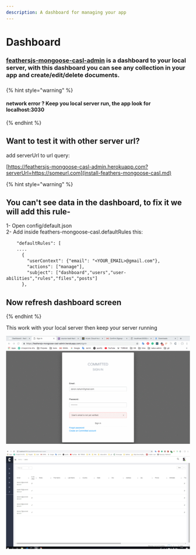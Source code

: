 ```yaml
---
description: A dashboard for managing your app
---
```


# Dashboard

### [feathersjs-mongoose-casl-admin](https://feathersjs-mongoose-casl-admin.herokuapp.com/) is a dashboard to your local server, with this dashboard you can see any collection in your app and create/edit/delete documents.

### 

{% hint style="warning" %}
#### network error ?     Keep you local server run, the app look for   localhost:3030
{% endhint %}

## Want to test it with other server url?

add serverUrl to url query:

[https://feathersjs-mongoose-casl-admin.herokuapp.com?serverUrl=https://someurl.com](install-feathers-mongoose-casl.md)

{% hint style="warning" %}
## You can't see data in the dashboard, to fix it we will add this rule-

1- Open config/default.json  
2- Add inside feathers-mongoose-casl.defaultRules this:



```text
    "defaultRules": [
    ....
      {
        "userContext": {"email": "<YOUR_EMAIL>@gmail.com"},
        "actions": ["manage"],
        "subject": ["dashboard","users","user-abilities","rules","files","posts"]
      },
```

## Now refresh dashboard screen
{% endhint %}

This work with your local server then keep your server running

![](../.gitbook/assets/uwe1s3ghtn.gif)

![](../.gitbook/assets/1.JPG)

